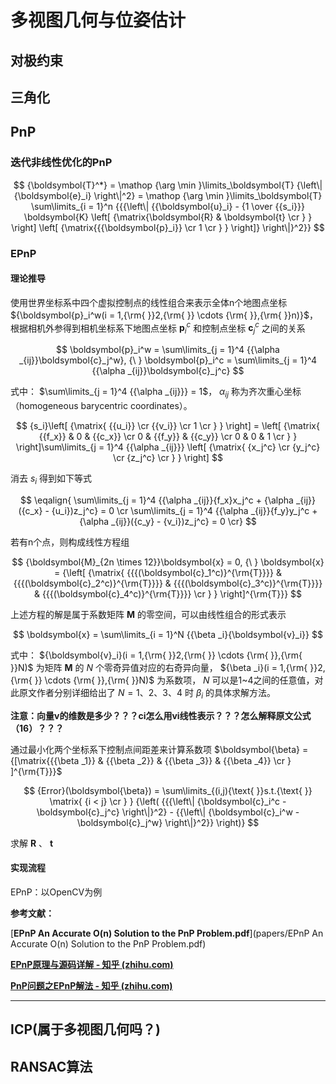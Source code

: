 # 多视图几何与位姿估计

## 对极约束

## 三角化

## PnP

### 迭代非线性优化的PnP

$$
{\boldsymbol{T}^*} 
= \mathop {\arg \min }\limits_\boldsymbol{T} {\left\| {\boldsymbol{e}_i} \right\|^2} 
= \mathop {\arg \min }\limits_\boldsymbol{T} \sum\limits_{i = 1}^n 
{{{\left\| 
{{\boldsymbol{u}_i} - {1 \over {{s_i}}} \boldsymbol{K} \left[ {\matrix{\boldsymbol{R} & \boldsymbol{t}  \cr } } \right] \left[ {\matrix{{{\boldsymbol{p}_i}}  \cr  1  \cr 
 } } \right]} \right\|}^2}}
$$

### EPnP

#### 理论推导

使用世界坐标系中四个虚拟控制点的线性组合来表示全体n个地图点坐标 ${\boldsymbol{p}_i^w(i = 1,{\rm{ }}2,{\rm{ }} \cdots {\rm{ }},{\rm{ }}n)}$，根据相机外参得到相机坐标系下地图点坐标 ${\boldsymbol{p}_i^c}$ 和控制点坐标 ${\boldsymbol{c}_j^c}$ 之间的关系

$$
\boldsymbol{p}_i^w = \sum\limits_{j = 1}^4 {{\alpha _{ij}}\boldsymbol{c}_j^w}, {\ } \boldsymbol{p}_i^c = \sum\limits_{j = 1}^4 {{\alpha _{ij}}\boldsymbol{c}_j^c}
$$

式中： $\sum\limits_{j = 1}^4 {{\alpha _{ij}}}  = 1$， ${\alpha _{ij}}$ 称为齐次重心坐标（homogeneous barycentric coordinates）。

$$
{s_i}\left[ {\matrix{
   {{u_i}}  \cr 
   {{v_i}}  \cr 
   1  \cr 
 } } \right] = \left[ {\matrix{
   {{f_x}} & 0 & {{c_x}}  \cr 
   0 & {{f_y}} & {{c_y}}  \cr 
   0 & 0 & 1  \cr 
 } } \right]\sum\limits_{j = 1}^4 {{\alpha _{ij}}} \left[ {\matrix{
   {x_j^c}  \cr 
   {y_j^c}  \cr 
   {z_j^c}  \cr 
 } } \right]
$$

消去 ${s_i}$ 得到如下等式

$$
\eqalign{
  \sum\limits_{j = 1}^4 {{\alpha _{ij}}{f_x}x_j^c + {\alpha _{ij}}({c_x} - {u_i})z_j^c}  = 0 \cr 
  \sum\limits_{j = 1}^4 {{\alpha _{ij}}{f_y}y_j^c + {\alpha _{ij}}({c_y} - {v_i})z_j^c}  = 0 \cr}
$$

若有n个点，则构成线性方程组

$$
{\boldsymbol{M}_{2n \times 12}}\boldsymbol{x} = 0, {\ }
\boldsymbol{x} = {\left[ {\matrix{
   {{{(\boldsymbol{c}_1^c)}^{\rm{T}}}} & 
   {{{(\boldsymbol{c}_2^c)}^{\rm{T}}}} & 
   {{{(\boldsymbol{c}_3^c)}^{\rm{T}}}} &
   {{{(\boldsymbol{c}_4^c)}^{\rm{T}}}}  \cr 
 } } \right]^{\rm{T}}}
$$

上述方程的解是属于系数矩阵 $\boldsymbol{M}$ 的零空间，可以由线性组合的形式表示

$$
\boldsymbol{x} = \sum\limits_{i = 1}^N {{\beta _i}{\boldsymbol{v}_i}}
$$

式中： ${\boldsymbol{v}_i}(i = 1,{\rm{ }}2,{\rm{ }} \cdots {\rm{ }},{\rm{ }}N)$ 为矩阵 $\boldsymbol{M}$ 的 ${N}$ 个零奇异值对应的右奇异向量， ${\beta _i}(i = 1,{\rm{ }}2,{\rm{ }} \cdots {\rm{ }},{\rm{ }}N)$ 为系数项， ${N}$ 可以是1~4之间的任意值，对此原文作者分别详细给出了 ${N = 1、2、3、4}$ 时 ${\beta _i}$ 的具体求解方法。

**注意：向量v的维数是多少？？？ci怎么用vi线性表示？？？怎么解释原文公式 （16）？？？**

通过最小化两个坐标系下控制点间距差来计算系数项 $\boldsymbol{\beta}  = {[\matrix{{{\beta _1}} & {{\beta _2}} & {{\beta _3}} & {{\beta _4}} \cr } ]^{\rm{T}}}$ 

$$
{Error}(\boldsymbol{\beta}) = \sum\limits_{(i,j){\text{ }}s.t.{\text{ }}
\matrix{ {i < j}  \cr } } 
{\left( {{{\left\| {\boldsymbol{c}_i^c - \boldsymbol{c}_j^c} \right\|}^2} - {{\left\| {\boldsymbol{c}_i^w - \boldsymbol{c}_j^w} \right\|}^2}} \right)}
$$

求解 $\boldsymbol{R}$ 、 $\boldsymbol{t}$

#### 实现流程 

EPnP：以OpenCV为例

**参考文献：** 

[**EPnP An Accurate O(n) Solution to the PnP Problem.pdf**](papers/EPnP An Accurate O(n) Solution to the PnP Problem.pdf)

[**EPnP原理与源码详解 - 知乎 (zhihu.com)**](https://zhuanlan.zhihu.com/p/361791835)

[**PnP问题之EPnP解法 - 知乎 (zhihu.com)**](https://zhuanlan.zhihu.com/p/59070440)



****

## ICP(属于多视图几何吗？)

## RANSAC算法 